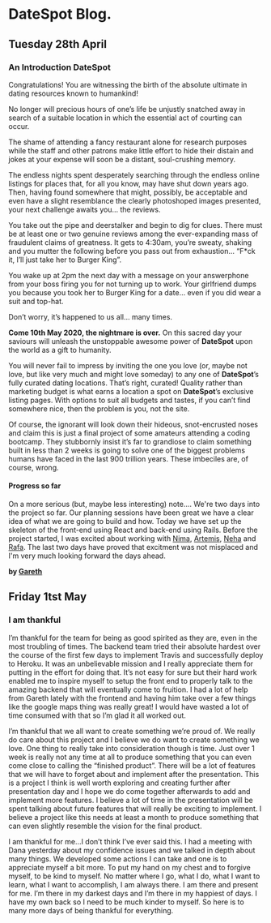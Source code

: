# DateSpot Blog.


## Tuesday 28th April 
### An Introduction DateSpot

Congratulations! You are witnessing the birth of the absolute ultimate in dating resources known to humankind! 

No longer will precious hours of one’s life be unjustly snatched away in search of a suitable location in which the essential act of courting can occur. 

The shame of attending a fancy restaurant alone for research purposes while the staff and other patrons make little effort to hide their distain and jokes at your expense will soon be a distant, soul-crushing memory. 

The endless nights spent desperately searching through the endless online listings for places that, for all you know, may have shut down years ago. Then, having found somewhere that might, possibly, be acceptable and even have a slight resemblance the clearly photoshoped images presented, your next challenge awaits you… the reviews. 

You take out the pipe and deerstalker and begin to dig for clues. There must be at least one or two genuine reviews among the ever-expanding mass of fraudulent claims of greatness. It gets to 4:30am, you’re sweaty, shaking and you mutter the following before you pass out from exhaustion… “F*ck it, I’ll just take her to Burger King”. 

You wake up at 2pm the next day with a message on your answerphone from your boss firing you for not turning up to work. Your girlfriend dumps you because you took her to Burger King for a date… even if you did wear a suit and top-hat.  

Don’t worry, it’s happened to us all… many times.  

**Come 10th May 2020, the nightmare is over.** On this sacred day your saviours will unleash the unstoppable awesome power of **DateSpot** upon the world as a gift to humanity.

You will never fail to impress by inviting the one you love (or, maybe not love, but like very much and might love someday) to any one of **DateSpot**’s fully curated dating locations. That’s right, curated! Quality rather than marketing budget is what earns a location a spot on **DateSpot**’s exclusive listing pages. With options to suit all budgets and tastes, if you can’t find somewhere nice, then the problem is you, not the site.  

Of course, the ignorant will look down their hideous, snot-encrusted noses and claim this is just a final project of some amateurs attending a coding bootcamp. They stubbornly insist it’s far to grandiose to claim something built in less than 2 weeks is going to solve one of the biggest problems humans have faced in the last 900 trillion years.  These imbeciles are, of course, wrong. 

#### Progress so far
On a more serious (but, maybe less interesting) note....
We're two days into the project so far. Our planning sessions have been great we have a clear idea of what we are going to build and how. Today we have set up the skeleton of the front-end using React and back-end using Rails. 
Before the project started, I was excited about working with [Nima](https://github.com/nimzyow), [Artemis](https://github/artemis-p), [Neha](https://github.com/sgneha) and [Rafa](https://github.com/rafahg). The last two days have proved that excitment was not misplaced and I'm very much looking forward the days ahead.

**by [Gareth](https://github.com/gdharris1000)**

## Friday 1tst May 
### I am thankful

I’m thankful for the team for being as good spirited as they are, even in the most troubling of times. The backend team tried their absolute hardest over the course of the first few days to implement Travis and successfully deploy to Heroku. It was an unbelievable mission and I really appreciate them for putting in the effort for doing that. It’s not easy for sure but their hard work enabled me to inspire myself to setup the front end to properly talk to the amazing backend that will eventually come to fruition. I had a lot of help from Gareth lately with the frontend and having him take over a few things like the google maps thing was really great! I would have wasted a lot of time consumed with that so I’m glad it all worked out.

I’m thankful that we all want to create something we’re proud of. We really do care about this project and I believe we do want to create something we love. One thing to really take into consideration though is time. Just over 1 week is really not any time at all to produce something that you can even come close to calling the “finished product”. There will be a lot of features that we will have to forget about and implement after the presentation. This is a project I think is well worth exploring and creating further after presentation day and I hope we do come together afterwards to add and implement more features. I believe a lot of time in the presentation will be spent talking about future features that will really be exciting to implement. I believe a project like this needs at least a month to produce something that can even slightly resemble the vision for the final product.

I am thankful for me…I don’t think I’ve ever said this. I had a meeting with Dana yesterday about my confidence issues and we talked in depth about many things. We developed some actions I can take and one is to appreciate myself a bit more. To put my hand on my chest and to forgive myself, to be kind to myself. No matter where I go, what I do, what I want to learn, what I want to accomplish, I am always there. I am there and present for me. I’m there in my darkest days and I’m there in my happiest of days. I have my own back so I need to be much kinder to myself. So here is to many more days of being thankful for everything.
